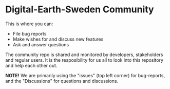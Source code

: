 # Digital-Earth-Sweden Community

This is where you can:
- File bug reports
- Make wishes for and discuss new features
- Ask and answer questions

The community repo is shared and monitored by developers, stakeholders and regular users. It is the resposibility for us all to look into this repository and help each other out. 


**NOTE!** We are primarily using the "issues" (top left corner) for bug-reports, and the "Discussions" for questions and discussions.
